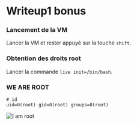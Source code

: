 # Writeup1 bonus

### Lancement de la VM

Lancer la VM et rester appuyé sur la touche `shift`.

### Obtention des droits root

Lancer la commande `live init=/bin/bash`.

### WE ARE ROOT
```
# id
uid=0(root) gid=0(root) groups=0(root)
```
![I am root](../ress/root3.gif)